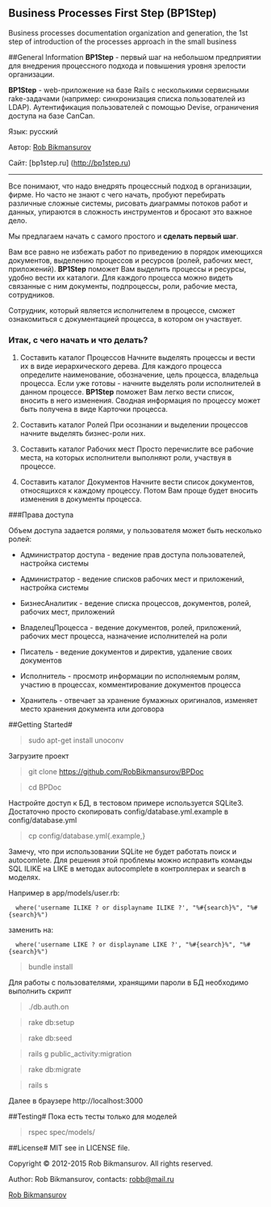 Business Processes First Step (BP1Step)
---
Business processes documentation organization and generation, the 1st step of introduction of the processes approach in the small business

##General Information
**BP1Step** - первый шаг на небольшом предприятии для внедрения процессного подхода и повышения уровня зрелости организации.

**BP1Step** - web-приложение на базе Rails с несколькими сервисными rake-задачами (например: синхронизация списка пользователей из LDAP).
Аутентификация пользователей с помощью Devise, ограничения доступа на базе CanCan.

Язык: русский

Автор: [Rob Bikmansurov](mailto:robb@mail.ru)

Сайт: [bp1step.ru] (http://bp1step.ru)

---
Все понимают, что надо внедрять процессный подход в организации, фирме.
Но часто не знают с чего начать, пробуют перебирать различные сложные системы, рисовать диаграммы потоков работ и данных, упираются в сложность инструментов и бросают это важное дело.

Мы предлагаем начать с самого простого и **сделать первый шаг**.

Вам все равно не избежать работ по приведению в порядок имеющихся документов, выделению процессов и ресурсов (ролей, рабочих мест, приложений).
**BP1Step** поможет Вам выделить процессы и ресурсы, удобно вести их каталоги.
Для каждого процесса можно видеть связанные с ним документы, подпроцессы, роли, рабочие места, сотрудников.

Сотрудник, который является исполнителем в процессе, сможет ознакомиться с документацией процесса, в котором он участвует.

### Итак, с чего начать и что делать?

1. Составить каталог Процессов
Начните выделять процессы и вести их в виде иерархического дерева. Для каждого процесса определите наименование, обозначение, цель процесса, владельца процесса. Если уже готовы - начните выделять роли исполнителей в данном процессе. **BP1Step** поможет Вам легко вести список, вносить в него изменения. Сводная информация по процессу может быть получена в виде Карточки процесса.

2. Составить каталог Ролей
При осознании и выделении процессов начните выделять бизнес-роли них.

3. Составить каталог Рабочих мест
Просто перечислите все рабочие места, на которых исполнители выполняют роли, участвуя в процессе.

4. Составить каталог Документов
Начните вести список документов, относящихся к каждому процессу. Потом Вам проще будет вносить изменения в документы процесса.

###Права доступа

Объем доступа задается ролями, у пользователя может быть несколько ролей:

*  Администратор доступа - ведение прав доступа пользователей, настройка системы

*  Администратор - ведение списков рабочих мест и приложений, настройка системы

*  БизнесАналитик - ведение списка процессов, документов, ролей, рабочих мест, приложений

*  ВладелецПроцесса - ведение документов, ролей, приложений, рабочих мест процесса, назначение исполнителей на роли

*  Писатель - ведение документов и директив, удаление своих документов

*  Исполнитель - просмотр информации по исполняемым ролям, участию в процессах, комментирование документов процесса

* Хранитель - отвечает за хранение бумажных оригиналов, изменяет место хранения документа или договора

##Getting Started#

>sudo apt-get install unoconv

Загрузите проект 

>git clone https://github.com/RobBikmansurov/BPDoc

>cd BPDoc

Настройте доступ к БД, в тестовом примере используется SQLite3.
Достаточно просто скопировать config/database.yml.example в config/database.yml

>cp config/database.yml{.example,} 

Замечу, что при использовании SQLite не будет работать поиск и
autocomlete. Для решения этой проблемы можно исправить команды SQL ILIKE на LIKE в методах autocomplete в контроллерах и search в моделях.

Например в app/models/user.rb:

      where('username ILIKE ? or displayname ILIKE ?', "%#{search}%", "%#{search}%")

заменить на:

      where('username LIKE ? or displayname LIKE ?', "%#{search}%", "%#{search}%")


>bundle install

Для работы с пользователями, хранящими пароли в БД необходимо выполнить скрипт

>./db.auth.on

>rake db:setup

>rake db:seed

>rails g public_activity:migration

>rake db:migrate

>rails s

Далее в браузере http://localhost:3000

##Testing#
Пока есть тесты только для моделей

>rspec spec/models/

##License#
MIT
 see in LICENSE file.

 Copyright &copy; 2012-2015 Rob Bikmansurov. All rights reserved.
 
 Author: Rob Bikmansurov, contacts: robb@mail.ru


 [Rob Bikmansurov](mailto:robb@mail.ru)
